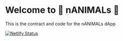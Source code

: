 # Welcome to 🐻 nANIMALs 🐻

This is the contract and code for the nANIMALs dApp

[![Netlify Status](https://api.netlify.com/api/v1/badges/89362195-c74a-4729-b96a-d05188716f59/deploy-status)](https://app.netlify.com/sites/vigilant-haibt-69c323/deploys)

